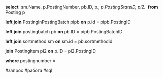 **select**  sm.Name, p.PostingNumber, pb.ID, p.*, p.PostingStateID, pi2.*  **from** Posting p 

**left** **join** PostingInPostingBatch pipb **on** p.id = pipb.PostingID 

**left** **join** postingbatch pb **on** pb.ID = pipb.PostingBatchID 

**left** **join** sortmethod sm **on** sm.id = pb.sortmethodid

**join** PostingItem pi2 **on** p.ID = pi2.PostingID 

**where** postingnumber =

#запрос #работа #sql 